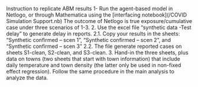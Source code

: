 Instruction to replicate ABM results
1- Run the agent-based model in Netlogo, or through Mathematica using the [interfacing notebook](/COVID Simulation Support.nb) The outcome of Netlogo is true exposure/cumulative case under three scenarios of 1-3. 
2. Use the excel file “synthetic data -Test delay” to generate delay in reports. 
2.1. Copy your results in the sheets: “Synthetic confirmed – scen 1”, “Synthetic confirmed – scen 2”, and “Synthetic confirmed – scen 3”
2.2. The file generate reported cases on sheets S1-clean, S2-clean, and S3-clean. 
3. Hand-in the three sheets, plus data on towns (two sheets that start with town information) that include daily temperature and town density (the latter only be used in non-fixed effect regression). Follow the same procedure in the main analysis to analyze the data. 

